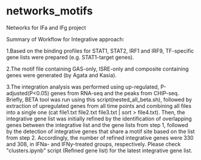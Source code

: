 # networks_motifs
Networks for IFa and IFg project

Summary of Workflow for Integrative approach:

1.Based on the binding profiles for STAT1, STAT2, IRF1 and IRF9, TF-specific gene lists were prepared (e.g. STAT1-target genes).

2.The motif file containing GAS-only, ISRE-only and composite containing genes were generated (by Agata and Kasia).

3.The integration analysis was performed using up-regulated, P-adjusted(P<0.05) genes from RNA-seq and the peaks from CHIP-seq. Briefly, BETA tool was run using this script(nested_all_beta.sh), followed by extraction of upregulated genes from all time points and combining all files into a single one (cat file1.txt file2.txt file3.txt | sort > file4.txt). Then, the integrative gene list was initially refined by the identification of overlapping genes between the integrative list and the gene lists from step 1, followed by the detection of integrative genes that share a motif site based on the list from step 2. Accordingly, the number of refined integrative genes were 330 and 308, in IFNa- and IFNy-treated groups, respectively. Please check "clusters.ipynb" script (Refined gene list) for the latest integrative gene list.
